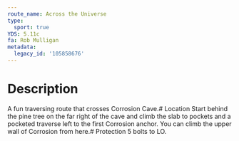 ```yaml
---
route_name: Across the Universe
type:
  sport: true
YDS: 5.11c
fa: Rob Mulligan
metadata:
  legacy_id: '105858676'
---
```

# Description
A fun traversing route that crosses Corrosion Cave.# Location
Start behind the pine tree on the far right of the cave and climb the slab to pockets and a pocketed traverse left to the first Corrosion anchor. You can climb the upper wall of Corrosion from here.# Protection
5 bolts to LO.